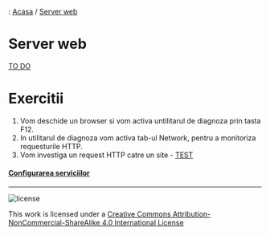 : [Acasa](../index.html) / [Server web](./server_web.html)

# Server web

[TO DO](content)

# Exercitii
1. Vom deschide un browser si vom activa untilitarul de diagnoza prin tasta F12.
2. In utilitarul de diagnoza vom activa tab-ul Network, pentru a monitoriza requesturile HTTP.
3. Vom investiga un request HTTP catre un site - [TEST](http://status.aso.re/)


#### [Configurarea serviciilor](./configurarea_serviciilor.html)

* * *
![license](https://i.creativecommons.org/l/by-nc-sa/4.0/88x31.png)

This work is licensed under a [Creative Commons Attribution-NonCommercial-ShareAlike 4.0 International License](http://creativecommons.org/licenses/by-nc-sa/4.0/)